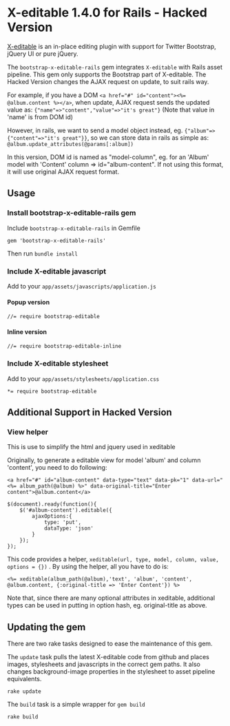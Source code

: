 # X-editable 1.4.0 for Rails - Hacked Version

[X-editable](https://github.com/vitalets/x-editable) is an in-place editing plugin with support for Twitter Bootstrap, jQuery UI or pure jQuery.

The `bootstrap-x-editable-rails` gem integrates `X-editable` with Rails asset pipeline. This gem only supports the Bootstrap part of X-editable. The Hacked Version changes the AJAX request on update, to suit rails way.

For example, if you have a DOM ``<a href="#" id="content"><%= @album.content %></a>``, when update, AJAX request sends the updated value as: ``{"name"=>"content","value"=>"it's great"}`` (Note that value in 'name' is from DOM id)

However, in rails, we want to send a model object instead, eg. ``{"album"=> {"content"=>"it's great"}}``, so we can store data in rails as simple as: `` @album.update_attributes(@params[:album]) ``

In this version, DOM id is named as "model-column", eg. for an 'Album' model with 'Content' column =>  id="album-content". If not using this format, it will use original AJAX request format.

## Usage

### Install bootstrap-x-editable-rails gem

Include `bootstrap-x-editable-rails` in Gemfile

    gem 'bootstrap-x-editable-rails'

Then run `bundle install`

### Include X-editable javascript

Add to your `app/assets/javascripts/application.js`

#### Popup version

    //= require bootstrap-editable

#### Inline version

    //= require bootstrap-editable-inline

### Include X-editable stylesheet

Add to your `app/assets/stylesheets/application.css`

    *= require bootstrap-editable

## Additional Support in Hacked Version

### View helper

This is use to simplify the html and jquery used in xeditable

Originally, to generate a editable view for model 'album' and column 'content', you need to do following:

    <a href="#" id="album-content" data-type="text" data-pk="1" data-url="<%= album_path(@album) %>" data-original-title="Enter content">@album.content</a>

    $(document).ready(function(){
    	$('#album-content').editable({
			ajaxOptions:{
				type: 'put',
				dataType: 'json'
			}
    	});
    });

This code provides a helper, ``xeditable(url, type, model, column, value, options = {})`` . By using the helper, all you have to do is:

	<%= xeditable(album_path(@album),'text', 'album', 'content', @album.content, {:original-title => 'Enter Content'}) %>

Note that, since there are many optional attributes in xeditable, additional types can be used in putting in option hash, eg. original-title as above. 

## Updating the gem
There are two rake tasks designed to ease the maintenance of this gem.

The `update` task pulls the latest X-editable code from github and places images, stylesheets and javascripts in the correct gem paths. It also changes background-image properties in the stylesheet to asset pipeline equivalents.

	rake update
	
The `build` task is a simple wrapper for `gem build`
	
	rake build

